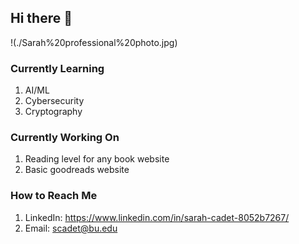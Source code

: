 ## Hi there 👋
<!-- Photo here -->
!(./Sarah%20professional%20photo.jpg)
### Currently Learning
1. AI/ML
2. Cybersecurity
3. Cryptography
### Currently Working On
1. Reading level for any book website
2. Basic goodreads website
### How to Reach Me
1. LinkedIn: https://www.linkedin.com/in/sarah-cadet-8052b7267/
2. Email: scadet@bu.edu


<!--
**SarahCadet/SarahCadet** is a ✨ _special_ ✨ repository because its `README.md` (this file) appears on your GitHub profile.

Here are some ideas to get you started:

- 🔭 I’m currently working on ...
- 🌱 I’m currently learning ...
- 👯 I’m looking to collaborate on ...
- 🤔 I’m looking for help with ...
- 💬 Ask me about ...
- 📫 How to reach me: ...
- 😄 Pronouns: ...
- ⚡ Fun fact: ...
-->

